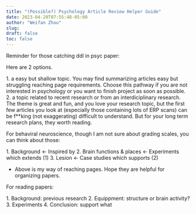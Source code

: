 ```yaml
---
title: "(Possible?) Psychology Article Review Helper Guide"
date: 2023-04-20T07:55:48-05:00
author: "Weifan Zhou"
slug:
draft: false
toc: false
---
```

<p>Reminder for those catching ddl in psyc paper:</p>

<p>Here are 2 options.</p>
1. a easy but shallow topic. You may find summarizing articles easy but struggling reaching page requirements. Choose this pathway if you are not interested in psychology or you want to finish project as soon as possible.  
2. a topic related to recent research or from an interdiciplinary research. The theme is great and fun, and you love your research topic, but the first few articles you look at (especially those containing lots of ERP scans) can be f**king (not exaggerating) difficult to understand. But for your long term research plans, they worth reading.

<p>For behaviral neuroscience, though I am not sure about grading scales, you can think about those:</p>
1. Background <- Inspired by
2. Brain functions & places <- Experiments which extends (1)
3. Lesion <- Case studies which supports (2)

- Above is my way of reaching pages. Hope they are helpful for organizing papers.

<p>For reading papers:</p>
1. Background: previous research
2. Equippment: structure or brain activity?
3. Experiments
4. Conclusion: support what